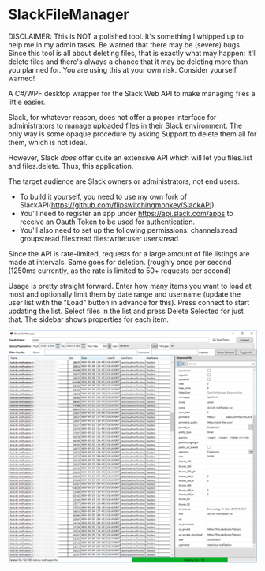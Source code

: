 # SlackFileManager

DISCLAIMER: This is NOT a polished tool. It's something I whipped up to help me in my admin tasks. Be warned that there may be (severe) bugs. Since this tool is all about deleting files, that is exactly what may happen: it'll delete files and there's always a chance that it may be deleting more than you planned for. You are using this at your own risk. Consider yourself warned!

A C#/WPF desktop wrapper for the Slack Web API to make managing files a little easier.

Slack, for whatever reason, does not offer a proper interface for administrators to manage uploaded files in their Slack environment. The only way is some opaque procedure by asking Support to delete them all for them, which is not ideal.

However, Slack _does_ offer quite an extensive API which will let you files.list and files.delete. Thus, this application.

The target audience are Slack owners or administrators, not end users.

- To build it yourself, you need to use my own fork of SlackAPI(https://github.com/flipswitchingmonkey/SlackAPI)
- You'll need to register an app under https://api.slack.com/apps to receive an Oauth Token to be used for authentication.
- You'll also need to set up the following permissions:
channels:read
groups:read
files:read
files:write:user
users:read

Since the API is rate-limited, requests for a large amount of file listings are made at intervals. Same goes for deletion. (roughly once per second (1250ms currently, as the rate is limited to 50+ requests per second)

Usage is pretty straight forward. Enter how many items you want to load at most and optionally limit them by date range and username (update the user list with the "Load" button in advance for this). Press connect to start updating the list. Select files in the list and press Delete Selected for just that. The sidebar shows properties for each item.

![Screenshot](SlackFileManager/screenshot.png)
